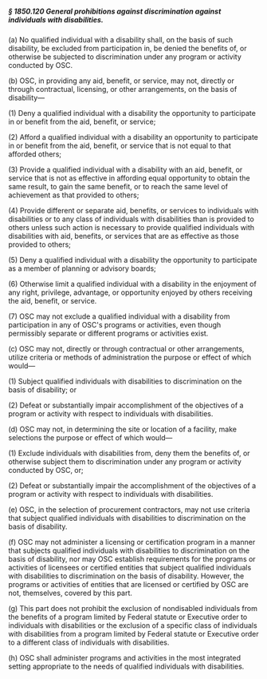 ##### § 1850.120 General prohibitions against discrimination against individuals with disabilities. #####

(a) No qualified individual with a disability shall, on the basis of such disability, be excluded from participation in, be denied the benefits of, or otherwise be subjected to discrimination under any program or activity conducted by OSC.

(b) OSC, in providing any aid, benefit, or service, may not, directly or through contractual, licensing, or other arrangements, on the basis of disability—

(1) Deny a qualified individual with a disability the opportunity to participate in or benefit from the aid, benefit, or service;

(2) Afford a qualified individual with a disability an opportunity to participate in or benefit from the aid, benefit, or service that is not equal to that afforded others;

(3) Provide a qualified individual with a disability with an aid, benefit, or service that is not as effective in affording equal opportunity to obtain the same result, to gain the same benefit, or to reach the same level of achievement as that provided to others;

(4) Provide different or separate aid, benefits, or services to individuals with disabilities or to any class of individuals with disabilities than is provided to others unless such action is necessary to provide qualified individuals with disabilities with aid, benefits, or services that are as effective as those provided to others;

(5) Deny a qualified individual with a disability the opportunity to participate as a member of planning or advisory boards;

(6) Otherwise limit a qualified individual with a disability in the enjoyment of any right, privilege, advantage, or opportunity enjoyed by others receiving the aid, benefit, or service.

(7) OSC may not exclude a qualified individual with a disability from participation in any of OSC's programs or activities, even though permissibly separate or different programs or activities exist.

(c) OSC may not, directly or through contractual or other arrangements, utilize criteria or methods of administration the purpose or effect of which would—

(1) Subject qualified individuals with disabilities to discrimination on the basis of disability; or

(2) Defeat or substantially impair accomplishment of the objectives of a program or activity with respect to individuals with disabilities.

(d) OSC may not, in determining the site or location of a facility, make selections the purpose or effect of which would—

(1) Exclude individuals with disabilities from, deny them the benefits of, or otherwise subject them to discrimination under any program or activity conducted by OSC, or;

(2) Defeat or substantially impair the accomplishment of the objectives of a program or activity with respect to individuals with disabilities.

(e) OSC, in the selection of procurement contractors, may not use criteria that subject qualified individuals with disabilities to discrimination on the basis of disability.

(f) OSC may not administer a licensing or certification program in a manner that subjects qualified individuals with disabilities to discrimination on the basis of disability, nor may OSC establish requirements for the programs or activities of licensees or certified entities that subject qualified individuals with disabilities to discrimination on the basis of disability. However, the programs or activities of entities that are licensed or certified by OSC are not, themselves, covered by this part.

(g) This part does not prohibit the exclusion of nondisabled individuals from the benefits of a program limited by Federal statute or Executive order to individuals with disabilities or the exclusion of a specific class of individuals with disabilities from a program limited by Federal statute or Executive order to a different class of individuals with disabilities.

(h) OSC shall administer programs and activities in the most integrated setting appropriate to the needs of qualified individuals with disabilities.